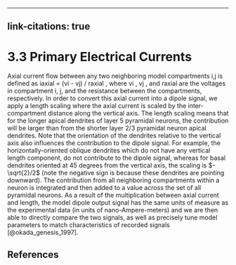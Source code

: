 <!--
# Title: 3.3 Primary Electrical Currents
# Updated: 2024-11-14
#
# Contributors:
    # Dylan Daniels
-->

---
link-citations: true
---

<!-- compare original: https://jonescompneurolab.github.io/hnn-under_the_hood/06_primary-electrical-currents/06_primary-electrical-currents -->

# 3.3 Primary Electrical Currents

Axial current flow between any two neighboring model compartments i,j is defined as iaxial = (vi - vj) / raxial , where vi , vj , and raxial are the voltages in compartment i, j, and the resistance between the compartments, respectively. In order to convert this axial current into a dipole signal, we apply a length scaling where the axial current is scaled by the inter-compartment distance along the vertical axis. The length scaling means that for the longer apical dendrites of layer 5 pyramidal neurons, the contribution will be larger than from the shorter layer 2/3 pyramidal neuron apical dendrites. Note that the orientation of the dendrites relative to the vertical axis also influences the contribution to the dipole signal. For example, the horizontally-oriented oblique dendrites which do not have any vertical length component, do not contribute to the dipole signal, whereas for basal dendrites oriented at 45 degrees from the vertical axis, the scaling is $-\sqrt{2}/2$ (note the negative sign is because these dendrites are pointing downward). The contribution from all neighboring compartments within a neuron is integrated and then added to a value across the set of all pyramidal neurons. As a result of the multiplication between axial current and length, the model dipole output signal has the same units of measure as the experimental data (in units of nano-Ampere-meters) and we are then able to directly compare the two signals, as well as precisely tune model parameters to match characteristics of recorded signals [@okada_genesis_1997].

## References

<!-- Any Bibtex bibliographic references are automatically generated, so we don't need to add anything other than a section title. -->

